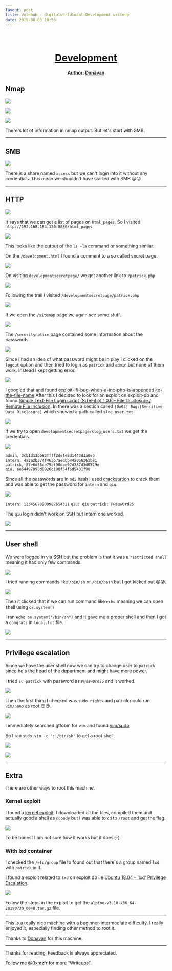 ```yaml
---
layout: post
title: Vulnhub - digitalworldlocal-Development writeup
date: 2019-08-03 10:56
---
```

<h1 align="center" style="font-size:30px;">
  <br>
  <a href="https://www.vulnhub.com/entry/digitalworldlocal-development,280/">Development</a>
  <br>
</h1>

<h4 align="center"> Author: <a href="https://donavan.sg/blog"> Donavan</a></h4>

## Nmap

![](images/dev/nmap.png)

![](images/dev/nmap-2.png)

![](images/dev/nmap-3.png)

There's lot of information in nmap output. But let's start with SMB.

***

## SMB

![](images/dev/shares.png)

There is a share named `access` but we can't login into it without any credentials. This mean we shouldn't have started with SMB 😜😜

***

## HTTP

![](images/dev/website.png)

It says that we can get a list of pages on `html_pages`. So I visited `http://192.168.184.130:8080/html_pages`

![](images/dev/html.png)

This looks like the output of the `ls -la` command or something similar.

On the `/development.html` I found a comment to a so called secret page.

![](images/dev/development.png)

On visiting `developmentsecretpage/` we get another link to `/patrick.php`

![](images/dev/secretpage.png)

Following the trail I visited `/developmentsecretpage/patrick.php`

![](images/dev/patrick.png)

If we open the `/sitemap` page we again see some stuff.

![](images/dev/sitemap.png)

The `/securitynotice` page contained some information about the passwords.

![](images/dev/notice.png)

Since I had an idea of what password might be in play I clicked on the `logout` option and then tried to login as `patrick` and `admin` but none of them work. Instead I kept getting error.

![](images/dev/error.png)

I googled that and found [exploit-lfi-bug-when-a-inc-php-is-appended-to-the-file-name](https://security.stackexchange.com/questions/181704/exploit-lfi-bug-when-a-inc-php-is-appended-to-the-file-name)
After this I decided to look for an exploit on exploit-db and found [Simple Text-File Login script (SiTeFiLo) 1.0.6 - File Disclosure / Remote File Inclusion](https://www.exploit-db.com/exploits/7444). In there was a section called `[0x03] Bug:[Sensitive Data Disclosure]` which showed a path called `slog_user.txt`

![](images/dev/slog.png)

If we try to open `developmentsecretpage/slog_users.txt` we get the credentials.

![](images/dev/credentials.png)

```
admin, 3cb1d13bb83ffff2defe8d1443d3a0eb
intern, 4a8a2b374f463b7aedbb44a066363b81
patrick, 87e6d56ce79af90dbe07d387d3d0579e
qiu, ee64497098d0926d198f54f6d5431f98
```

Since all the passwords are in `md5` hash I used [crackstation](https://crackstation.net/) to crack them and was able to get the password for `intern` and `qiu`.

![](images/dev/crack.png)

`intern: 12345678900987654321`
`qiu: qiu`
`patrick: P@ssw0rd25`

The `qiu` login didn't work on SSH but intern one worked.

![](images/dev/ssh.png)

***

## User shell

We were logged in via SSH but the problem is that it was a `restricted shell` meaning it had only few commands.

![](images/dev/rshell.png)

I tried running commands like `/bin/sh` or `/bin/bash` but I got kicked out 😡😡.

![](images/dev/kick.png)

Then it clicked that if we can run command like `echo` meaning we can open shell using `os.system()`

I ran `echo os.system("/bin/sh")` and it gave me a proper shell and then I got a `congrats` in `local.txt` file.

![](images/dev/user.png)

***

## Privilege escalation

Since we have the user shell now we can try to change user to `patrick` since he's the head of the department and might have more power.

I tried `su patrick` with password as `P@ssw0rd25` and it worked.

![](images/dev/su.png)

Then the first thing I checked was `sudo rights` and patrick could run `vim/nano` as root 😏😏.

![](images/dev/sudo.png)

I immediately searched gtfobin for `vim` and found [vim/sudo](https://gtfobins.github.io/gtfobins/vim/#sudo)

So I ran `sudo vim -c ':!/bin/sh'` to get a root shell.

![](images/dev/root-shell.png)

![](images/dev/root.png)

***

## Extra

There are other ways to root this machine.

### Kernel exploit

I found a [kernel exploit](https://github.com/bcoles/kernel-exploits/tree/master/CVE-2018-18955). I downloaded all the files, compiled them and actually good a shell as `nobody` but I was able to `cd` to `/root` and get the flag.

![](images/dev/cve.png)

To be honest I am not sure how it works but it does ;-)

### With lxd container

I checked the `/etc/group` file to found out that there's a group named `lxd` with `patrick` in it.

I found a exploit related to `lxd` on exploit db i.e [Ubuntu 18.04 - 'lxd' Privilege Escalation](https://www.exploit-db.com/exploits/46978).

![](images/dev/lxd.png)

Follow the steps in the exploit to get the `alpine-v3.10-x86_64-20190730_0048.tar.gz` file.

***

This is a really nice machine with a beginner-intermediate difficulty. I really enjoyed it, especially finding other method to root it.

Thanks to [Donavan](https://donavan.sg/blog) for this machine.

***

Thanks for reading, Feedback is always appreciated.

Follow me [@0xmzfr](https://twitter.com/0xmzfr) for more “Writeups”.
